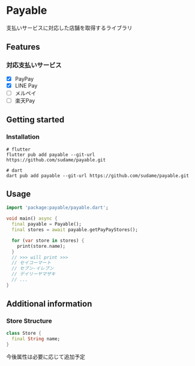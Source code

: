 <!-- 
This README describes the package. If you publish this package to pub.dev,
this README's contents appear on the landing page for your package.

For information about how to write a good package README, see the guide for
[writing package pages](https://dart.dev/guides/libraries/writing-package-pages). 

For general information about developing packages, see the Dart guide for
[creating packages](https://dart.dev/guides/libraries/create-library-packages)
and the Flutter guide for
[developing packages and plugins](https://flutter.dev/developing-packages). 
-->

# Payable

支払いサービスに対応した店舗を取得するライブラリ

## Features

### 対応支払いサービス

- [x] PayPay
- [x] LINE Pay
- [ ] メルペイ
- [ ] 楽天Pay

## Getting started

### Installation

```shell
# flutter
flutter pub add payable --git-url https://github.com/sudame/payable.git

# dart
dart pub add payable --git-url https://github.com/sudame/payable.git
```

## Usage

```dart
import 'package:payable/payable.dart';

void main() async {
  final payable = Payable();
  final stores = await payable.getPayPayStores();

  for (var store in stores) {
    print(store.name);
  }
  // >>> will print >>>
  // セイコーマート
  // セブン‐イレブン
  // デイリーヤマザキ
  // ...
}
```

## Additional information

### Store Structure
```dart
class Store {
  final String name;
}
```
今後属性は必要に応じて追加予定
